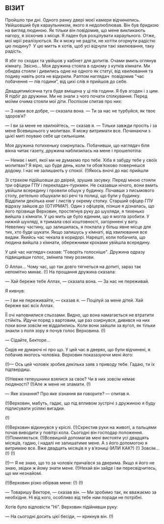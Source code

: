 ## ВІЗИТ

Пройшло три дні.
Одного ранку двері моєї камери відчинились.
Увійшовший був караульником, якого я недолюблював.
Він був бридкою на вигляд людиною.
Як тільки він повідомив, що мене викликають нагору, я зіскочив з місця.
Я ладен був розцілувати караульного.
Отже, мої мрії реалізуються.
Як я можу не радіти, не хотіти огорнути радістю цю людину? 
У цю митть я хотів, щоб усі відчули такі хвилювання, таку радість.

Я збіг по сходах та увійшов у кабінет для допитів.
Очами вмить оглянув кімнату.
Звісно...
Моя дружина стояла в одному з кутків кімнати.
Ми обидва стояли і дивились одне на одного як статуї, від хвилювання та подиву навіть рота не відкрили.
Раптом наглядач  повідомив "час побачення — пів години”, від цихі слів я прийшов до себе.

Двадцятимісячна туга буде вміщена у ці пів години.
Я був згоден і з цим.
Я підбіг до дружини.
Ми не знали з чого почати спілкування.
Перед моїми очима стояли мої діти.
Поспіхом спитав про них:

— З нами все добре, — сказала вона. — Ти за нас не турбуйся, як твоє здоров’я? 

— І ви за мене не хвилюйтесь, — сказав я. — Тільки завжди просіть і за мене Всевишнього у молитвах.
Я можу витримати все.
Починаючи з цьієї миті поуваю себе ще сильнішим.

Моя дружина потихеньку озирнулась.
Побачивши, що наглядач біля вікна читає газету, дружина наблизилась на мене і прошепотіла:

— Немає і миті, якої ми не думаємо про тебе.
Хіба я забуду тебе у своїх молитвах?
Я вірю, що буде день, коли ти обов’язково повернешся додому.
І нас не залишають у спокої.
(!)Якось вночі до нас прийшли

Зі страхом підійшовши до двірей, зрушив засувку.
Переді мною стояли три офіцери ГПУ і перекладач-туркмен.
Не сказавши нічого, вони вмить увійшли всередину і провели обшук у будинку.
Почавши з письмового столу, ретельно обшукали всі речі та полиці, що були у будинку.
Відділили декілька книг і листів у окрему стопку.
Старший офіцер ГПУ відразу зайшов до (ОТУРМА?).
Один з офіцерів, пізнше я дізналась, що його прізвище Верховин, простягнув руку до шухляди, я тихенько вийшла з кімнати.
У цю мить це було единим, що я могла зробити.
У нижній шухляді, я тримала свої коштовності, загорннені у вату.
Невелику частину, що залишилась, я поклала у більш явне місце для тих, хто буде шукати.
Якщо залишусь у кімнаті, від хвилювання все видам.
Якийсь час чекала в коридорі.
Нарешті, коли побачила, що людина вийшла з кімнати, обережними кроками увійшла всередину.

У цей час наглядач сказав: "Говоріть голосніше".
Дружина одразу підвищивши голос, змінила тему розмови.

О Аллах...
Чому час, що так довго тягнеться на допиті, зараз так непомітно минає.
(!)
На прощання дружина сказала:

— Хай береже тебе Аллах, — сказала вона. — За нас не переживай.

Я кивнув:

— І ви не переживайте, — сказав я. — Поцілуй за мене дітей.
Хай береже вас всіх Аллах.

ЇЇ очі наповнилися сльозами.
Видно, що вона намагається не втратити стійкіть.
Йдучи поряд з вартовим, ще раз озирнувся, дивився на них поки вони зовсім не віддалились.
Коли вони зайшли за вугол, як тільки знакли з поля зору я почув голос Верховина.
(!)

— Сідайте, Бекторе...

Сидів не думаючі ні про що.
У цей час в дверях, що були відчинені, я побачив якогось чоловіка.
Верховин показазуючи мені його:

(!)— Ось цей чоловік зробив декілька заяв з приводу тебе. Гадаю, ти їх підтвердиш.

(!)Невже гепеушники взялися за своє?
Чи в них зовсім немає людяності?
(!)Але ж мене не зламати.
(!)

— Яке зізнання?
Про яке зізнання ви говорите? — спитав я.

(!)Верховин, мабуть, гадає, що під впливом зустрічі з дружиною я буду підписувати усілякі вигадки.

(!)

(!)Верховин відкинувся у кріслі.
(!)Схрестив руки на животі, а пальцями почав виводити у повітрі кола. Сьогодні він господар положення.
(!)Помиляється.
(!)Всевишній допомагав мені вистояти усі двадцять місяців, гадаю, і надалі не залишатиме мене. А з його допомогою я витримаю все.
Вже двадцять місяців я у в’язниці (ИЛИ КАК?)
(!)
Зовсім...
(!)
(!)

(!)— Я не знаю, що то за чоловік причаївся за дверима. Якщо я його не знаю, звідки ж йому знати мене.
(!)Нехай він зайде і ви пересвідчитесь, що ми незнайомі.

(!)Верховин різко обірвав мене:
(!)
(!)

— Товаришу Векторе, — сказав він. — Ми зробимо так, як вважаємо за необхідне.
Ні від кого, особливо від тебе нам поради не потрібні.

Хотів було відповісти "Ні".
Верховин підійнявши руку:

— На сьогодні досить цієї бесіди, — крикнув він.
(!)